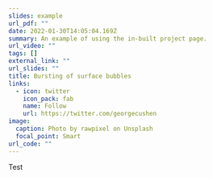 ```yaml
---
slides: example
url_pdf: ""
date: 2022-01-30T14:05:04.169Z
summary: An example of using the in-built project page.
url_video: ""
tags: []
external_link: ""
url_slides: ""
title: Bursting of surface bubbles
links:
  - icon: twitter
    icon_pack: fab
    name: Follow
    url: https://twitter.com/georgecushen
image:
  caption: Photo by rawpixel on Unsplash
  focal_point: Smart
url_code: ""
---
```

Test